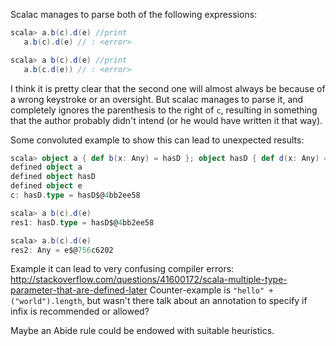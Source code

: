 Scalac manages to parse both of the following expressions:

```scala
scala> a.b(c).d(e) //print
   a.b(c).d(e) // : <error>

scala> a b(c).d(e) //print
   a.b(c.d(e)) // : <error>
```

I think it is pretty clear that the second one will almost always be because of a wrong keystroke or an oversight. But scalac manages to parse it, and completely ignores the parenthesis to the right of `c`, resulting in something that the author probably didn't intend (or he would have written it that way).

Some convoluted example to show this can lead to unexpected results:

```scala
scala> object a { def b(x: Any) = hasD }; object hasD { def d(x: Any) = x }; object e; val c = hasD
defined object a
defined object hasD
defined object e
c: hasD.type = hasD$@4bb2ee58

scala> a b(c).d(e)
res1: hasD.type = hasD$@4bb2ee58

scala> a.b(c).d(e)
res2: Any = e$@756c6202
```

Example it can lead to very confusing compiler errors: http://stackoverflow.com/questions/41600172/scala-multiple-type-parameter-that-are-defined-later
Counter-example is `"hello" +("world").length`, but wasn't there talk about an annotation to specify if infix is recommended or allowed?

Maybe an Abide rule could be endowed with suitable heuristics.
